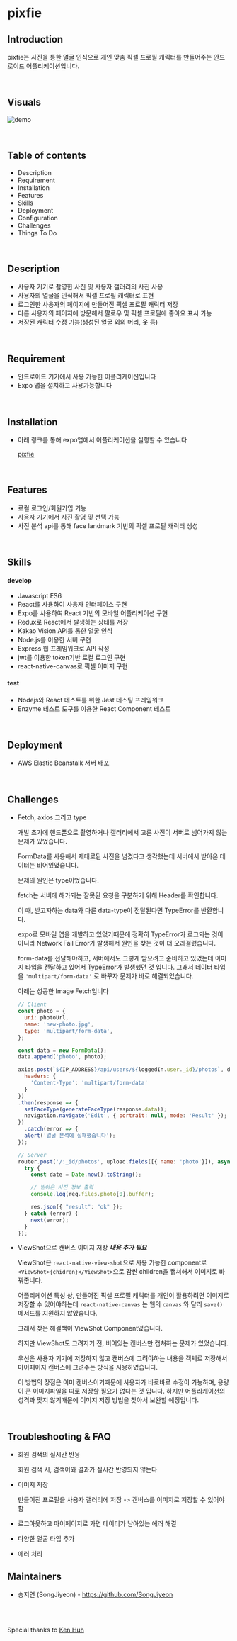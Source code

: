 # pixfie

## Introduction

pixfie는 사진을 통한 얼굴 인식으로 개인 맞춤 픽셀 프로필 캐릭터를 만들어주는 안드로이드 어플리케이션입니다.

<br>

## Visuals

![demo](src/assets/demo.gif)

<br>

## Table of contents

- Description
- Requirement
- Installation
- Features
- Skills
- Deployment
- Configuration
- Challenges
- Things To Do

<br>

## Description

- 사용자 기기로 촬영한 사진 및 사용자 갤러리의 사진 사용
- 사용자의 얼굴을 인식해서 픽셀 프로필 캐릭터로 표현
- 로그인한 사용자의 페이지에 만들어진 픽셀 프로필 캐릭터 저장
- 다른 사용자의 페이지에 방문해서 팔로우 및 픽셀 프로필에 좋아요 표시 가능
- 저장된 캐릭터 수정 기능(생성된 얼굴 외의 머리, 옷 등)

<br>

## Requirement

- 안드로이드 기기에서 사용 가능한 어플리케이션입니다
- Expo 앱을 설치하고 사용가능합니다

<br>

## Installation

- 아래 링크를 통해 expo앱에서 어플리케이션을 실행할 수 있습니다

  [pixfie](https://exp.host/@songjiyeon/pixfie)

<br>

## Features

- 로컬 로그인/회원가입 기능
- 사용자 기기에서 사진 촬영 및 선택 가능
- 사진 분석 api를 통해 face landmark 기반의 픽셀 프로필 캐릭터 생성

<br>

## Skills

#### develop

- Javascript ES6
- React를 사용하여 사용자 인터페이스 구현
- Expo를 사용하여 React 기반의 모바일 어플리케이션 구현
- Redux로 React에서 발생하는 상태를 저장
- Kakao Vision API를 통한 얼굴 인식
- Node.js를 이용한 서버 구현
- Express 웹 프레임워크로 API 작성
- jwt를 이용한 token기반 로컬 로그인 구현
- react-native-canvas로 픽셀 이미지 구현

#### test

- Nodejs와 React 테스트를 위한 Jest 테스팅 프레임워크
- Enzyme 테스트 도구를 이용한 React Component 테스트

<br>

## Deployment

- AWS Elastic Beanstalk 서버 배포

<br>

## Challenges

- Fetch, axios 그리고 type

  개발 초기에 핸드폰으로 촬영하거나 갤러리에서 고른 사진이 서버로 넘어가지 않는 문제가 있었습니다.

  FormData를 사용해서 제대로된 사진을 넘겼다고 생각했는데 서버에서 받아온 데이터는 비어있었습니다.

  문제의 원인은 type이었습니다.

  

  fetch는 서버에 해가되는 잘못된 요청을 구분하기 위해 Header를 확인합니다.

  이 때, 받고자하는 data와 다른 data-type이 전달된다면 TypeError를 반환합니다.

  

  expo로 모바일 앱을 개발하고 있었기때문에 정확히 TypeError가 로그되는 것이 아니라 Network Fail Error가 발생해서 원인을 찾는 것이 더 오래걸렸습니다.

  form-data를 전달해야하고, 서버에서도 그렇게 받으려고 준비하고 있었는데 이미지 타입을 전달하고 있어서 TypeError가 발생했던 것 입니다. 그래서 데이터 타입을 `'multipart/form-data'` 로 바꾸자 문제가 바로 해결되었습니다.

  

  아래는 성공한 Image Fetch입니다

  ```javascript
  // Client
  const photo = {
    uri: photoUrl,
    name: 'new-photo.jpg',
    type: 'multipart/form-data',
  };
  
  const data = new FormData();
  data.append('photo', photo);
  
  axios.post(`${IP_ADDRESS}/api/users/${loggedIn.user._id}/photos`, data, {
    headers: {
      'Content-Type': 'multipart/form-data'
    }
  })
  .then(response => {
    setFaceType(generateFaceType(response.data));
    navigation.navigate('Edit', { portrait: null, mode: 'Result' });
  })
    .catch(error => {
    alert('얼굴 분석에 실패했습니다');
  });
  
  // Server
  router.post('/:_id/photos', upload.fields([{ name: 'photo'}]), async (req, res, next) => {
    try {
      const date = Date.now().toString();
  
      // 받아온 사진 정보 출력
      console.log(req.files.photo[0].buffer);
  
      res.json({ "result": "ok" });
    } catch (error) {
      next(error);
    }
  });
  ```

- ViewShot으로 캔버스 이미지 저장 ***내용 추가 필요***

  ViewShot은 `react-native-view-shot`으로 사용 가능한 component로 `<ViewShot>{chidren}</ViewShot>`으로 감싼 children을 캡쳐해서 이미지로 바꿔줍니다.

  어플리케이션 특성 상, 만들어진 픽셀 프로필 캐릭터를 개인이 활용하려면 이미지로 저장할 수 있어야하는데 `react-native-canvas` 는 웹의 `canvas` 와 달리 `save()` 메서드를 지원하지 않았습니다.

  그래서 찾은 해결책이 ViewShot Component였습니다.

  

  하지만 ViewShot도 그려지기 전, 비어있는 캔버스만 캡쳐하는 문제가 있었습니다.

  우선은 사용자 기기에 저장하지 않고 캔버스에 그려야하는 내용을 객체로 저장해서 마이페이지 캔버스에 그려주는 방식을 사용하였습니다.

  이 방법의 장점은 이미 캔버스이기때문에 사용자가 바로바로 수정이 가능하며, 용량이 큰 이미지파일을 따로 저장할 필요가 없다는 것 입니다. 하지만 어플리케이션의 성격과 맞지 않기때문에 이미지 저장 방법을 찾아서 보완할 예정입니다.

<br>

## Troubleshooting & FAQ

- 회원 검색의 실시간 반응

  회원 검색 시, 검색어와 결과가 실시간 반영되지 않는다

- 이미지 저장

  만들어진 프로필을 사용자 갤러리에 저장 -> 캔버스를 이미지로 저장할 수 있어야 함

- 로그아웃하고 마이페이지로 가면 데이터가 남아있는 에러 해결

- 다양한 얼굴 타입 추가

- 에러 처리

## Maintainers

- 송지연 (SongJiyeon) - https://github.com/SongJiyeon

<br>

<br>

Special thanks to [Ken Huh](https://github.com/Ken123777)

